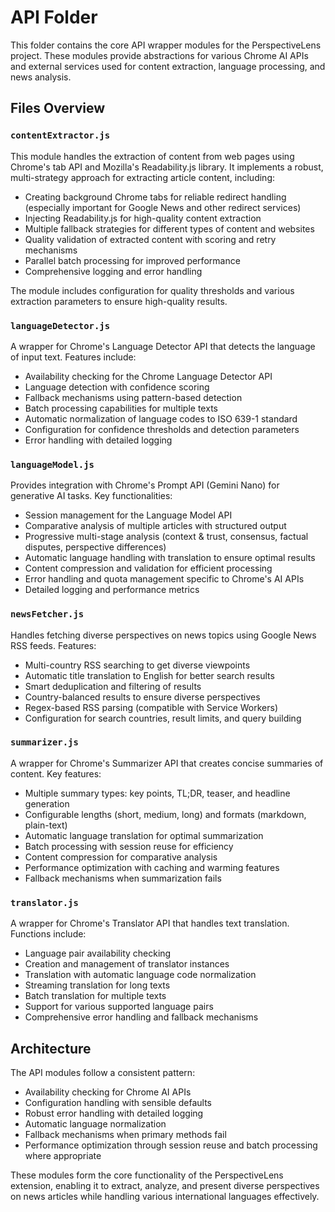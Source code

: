 # API Folder

This folder contains the core API wrapper modules for the PerspectiveLens project. These modules provide abstractions for various Chrome AI APIs and external services used for content extraction, language processing, and news analysis.

## Files Overview

### `contentExtractor.js`
This module handles the extraction of content from web pages using Chrome's tab API and Mozilla's Readability.js library. It implements a robust, multi-strategy approach for extracting article content, including:

- Creating background Chrome tabs for reliable redirect handling (especially important for Google News and other redirect services)
- Injecting Readability.js for high-quality content extraction
- Multiple fallback strategies for different types of content and websites
- Quality validation of extracted content with scoring and retry mechanisms
- Parallel batch processing for improved performance
- Comprehensive logging and error handling

The module includes configuration for quality thresholds and various extraction parameters to ensure high-quality results.

### `languageDetector.js`
A wrapper for Chrome's Language Detector API that detects the language of input text. Features include:

- Availability checking for the Chrome Language Detector API
- Language detection with confidence scoring
- Fallback mechanisms using pattern-based detection
- Batch processing capabilities for multiple texts
- Automatic normalization of language codes to ISO 639-1 standard
- Configuration for confidence thresholds and detection parameters
- Error handling with detailed logging

### `languageModel.js`
Provides integration with Chrome's Prompt API (Gemini Nano) for generative AI tasks. Key functionalities:

- Session management for the Language Model API
- Comparative analysis of multiple articles with structured output
- Progressive multi-stage analysis (context & trust, consensus, factual disputes, perspective differences)
- Automatic language handling with translation to ensure optimal results
- Content compression and validation for efficient processing
- Error handling and quota management specific to Chrome's AI APIs
- Detailed logging and performance metrics

### `newsFetcher.js`
Handles fetching diverse perspectives on news topics using Google News RSS feeds. Features:

- Multi-country RSS searching to get diverse viewpoints
- Automatic title translation to English for better search results
- Smart deduplication and filtering of results
- Country-balanced results to ensure diverse perspectives
- Regex-based RSS parsing (compatible with Service Workers)
- Configuration for search countries, result limits, and query building

### `summarizer.js`
A wrapper for Chrome's Summarizer API that creates concise summaries of content. Key features:

- Multiple summary types: key points, TL;DR, teaser, and headline generation
- Configurable lengths (short, medium, long) and formats (markdown, plain-text)
- Automatic language translation for optimal summarization
- Batch processing with session reuse for efficiency
- Content compression for comparative analysis
- Performance optimization with caching and warming features
- Fallback mechanisms when summarization fails

### `translator.js`
A wrapper for Chrome's Translator API that handles text translation. Functions include:

- Language pair availability checking
- Creation and management of translator instances
- Translation with automatic language code normalization
- Streaming translation for long texts
- Batch translation for multiple texts
- Support for various supported language pairs
- Comprehensive error handling and fallback mechanisms

## Architecture

The API modules follow a consistent pattern:
- Availability checking for Chrome AI APIs
- Configuration handling with sensible defaults
- Robust error handling with detailed logging
- Automatic language normalization
- Fallback mechanisms when primary methods fail
- Performance optimization through session reuse and batch processing where appropriate

These modules form the core functionality of the PerspectiveLens extension, enabling it to extract, analyze, and present diverse perspectives on news articles while handling various international languages effectively.